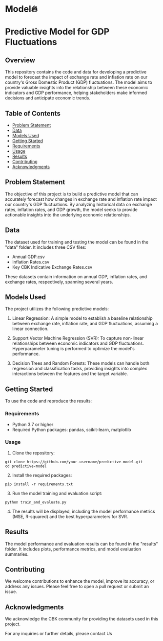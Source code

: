 # Model🔥

# Predictive Model for GDP Fluctuations

## Overview

This repository contains the code and data for developing a predictive model to forecast the impact of exchange rate and inflation rate on our country's Gross Domestic Product (GDP) fluctuations. The model aims to provide valuable insights into the relationship between these economic indicators and GDP performance, helping stakeholders make informed decisions and anticipate economic trends.

## Table of Contents

- [Problem Statement](#problem-statement)
- [Data](#data)
- [Models Used](#models-used)
- [Getting Started](#getting-started)
- [Requirements](#requirements)
- [Usage](#usage)
- [Results](#results)
- [Contributing](#contributing)
- [Acknowledgments](#acknowledgments)

## Problem Statement

The objective of this project is to build a predictive model that can accurately forecast how changes in exchange rate and inflation rate impact our country's GDP fluctuations. By analyzing historical data on exchange rates, inflation rates, and GDP growth, the model seeks to provide actionable insights into the underlying economic relationships.

## Data

The dataset used for training and testing the model can be found in the "data" folder. It includes three CSV files:
- Annual GDP.csv
- Inflation Rates.csv
- Key CBK Indicative Exchange Rates.csv

These datasets contain information on annual GDP, inflation rates, and exchange rates, respectively, spanning several years.

## Models Used

The project utilizes the following predictive models:

1. Linear Regression: A simple model to establish a baseline relationship between exchange rate, inflation rate, and GDP fluctuations, assuming a linear connection.

2. Support Vector Machine Regression (SVR): To capture non-linear relationships between economic indicators and GDP fluctuations. Hyperparameter tuning is performed to optimize the model's performance.

3. Decision Trees and Random Forests: These models can handle both regression and classification tasks, providing insights into complex interactions between the features and the target variable.

## Getting Started

To use the code and reproduce the results:

### Requirements

- Python 3.7 or higher
- Required Python packages: pandas, scikit-learn, matplotlib

### Usage

1. Clone the repository:

```
git clone https://github.com/your-username/predictive-model.git
cd predictive-model
```

2. Install the required packages:

```
pip install -r requirements.txt
```

3. Run the model training and evaluation script:

```
python train_and_evaluate.py
```

4. The results will be displayed, including the model performance metrics (MSE, R-squared) and the best hyperparameters for SVR.

## Results

The model performance and evaluation results can be found in the "results" folder. It includes plots, performance metrics, and model evaluation summaries.


## Contributing

We welcome contributions to enhance the model, improve its accuracy, or address any issues. Please feel free to open a pull request or submit an issue.

## Acknowledgments

We acknowledge the CBK community for providing the datasets used in this project.

For any inquiries or further details, please contact Us